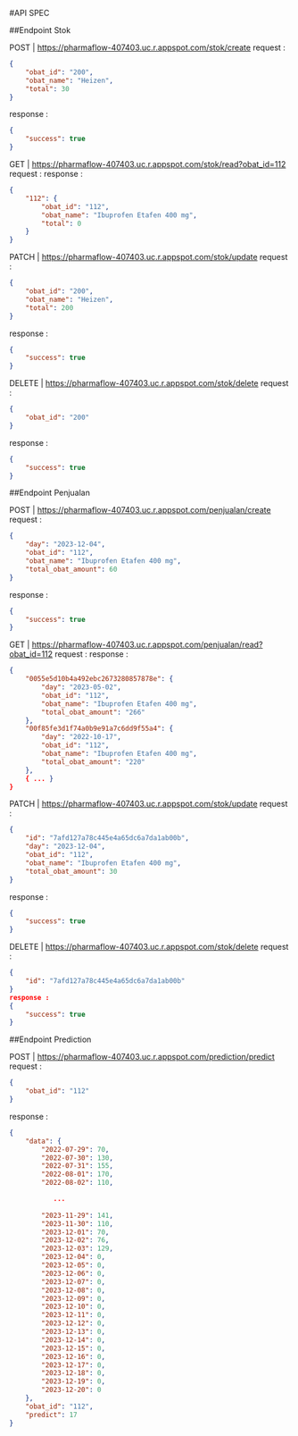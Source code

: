 #API SPEC

##Endpoint Stok


POST | https://pharmaflow-407403.uc.r.appspot.com/stok/create
request :
```json
{
    "obat_id": "200",
    "obat_name": "Heizen",
    "total": 30
}
```
response :
```json
{
    "success": true
}
```

GET | https://pharmaflow-407403.uc.r.appspot.com/stok/read?obat_id=112
request :
response :
```json
{
    "112": {
        "obat_id": "112",
        "obat_name": "Ibuprofen Etafen 400 mg",
        "total": 0
    }
}
```

PATCH | https://pharmaflow-407403.uc.r.appspot.com/stok/update
request :
```json
{
    "obat_id": "200",
    "obat_name": "Heizen",
    "total": 200
}
```
response :
```json
{
    "success": true
}
```

DELETE | https://pharmaflow-407403.uc.r.appspot.com/stok/delete
request :
```json
{
    "obat_id": "200"
}
```
response :
```json
{
    "success": true
}
```



##Endpoint Penjualan


POST | https://pharmaflow-407403.uc.r.appspot.com/penjualan/create
request :
```json
{
    "day": "2023-12-04",
    "obat_id": "112",
    "obat_name": "Ibuprofen Etafen 400 mg",
    "total_obat_amount": 60
}
```
response :
```json
{
    "success": true
}
```

GET | https://pharmaflow-407403.uc.r.appspot.com/penjualan/read?obat_id=112
request :
response :
```json
{
    "0055e5d10b4a492ebc2673280857878e": {
        "day": "2023-05-02",
        "obat_id": "112",
        "obat_name": "Ibuprofen Etafen 400 mg",
        "total_obat_amount": "266"
    },
    "00f85fe3d1f74a0b9e91a7c6dd9f55a4": {
        "day": "2022-10-17",
        "obat_id": "112",
        "obat_name": "Ibuprofen Etafen 400 mg",
        "total_obat_amount": "220"
    },
    { ... }
}
```

PATCH | https://pharmaflow-407403.uc.r.appspot.com/stok/update
request :
```json
{
    "id": "7afd127a78c445e4a65dc6a7da1ab00b",
    "day": "2023-12-04",
    "obat_id": "112",
    "obat_name": "Ibuprofen Etafen 400 mg",
    "total_obat_amount": 30
}
```
response :
```json
{
    "success": true
}
```

DELETE | https://pharmaflow-407403.uc.r.appspot.com/stok/delete
request :
```json
{
    "id": "7afd127a78c445e4a65dc6a7da1ab00b"
}
response :
{
    "success": true
}
```


##Endpoint Prediction


POST | https://pharmaflow-407403.uc.r.appspot.com/prediction/predict
request :
```json
{
    "obat_id": "112"
}
```
response :
```json
{
    "data": {
        "2022-07-29": 70,
        "2022-07-30": 130,
        "2022-07-31": 155,
        "2022-08-01": 170,
        "2022-08-02": 110,

	       ...
        
        "2023-11-29": 141,
        "2023-11-30": 110,
        "2023-12-01": 70,
        "2023-12-02": 76,
        "2023-12-03": 129,
        "2023-12-04": 0,
        "2023-12-05": 0,
        "2023-12-06": 0,
        "2023-12-07": 0,
        "2023-12-08": 0,
        "2023-12-09": 0,
        "2023-12-10": 0,
        "2023-12-11": 0,
        "2023-12-12": 0,
        "2023-12-13": 0,
        "2023-12-14": 0,
        "2023-12-15": 0,
        "2023-12-16": 0,
        "2023-12-17": 0,
        "2023-12-18": 0,
        "2023-12-19": 0,
        "2023-12-20": 0
    },
    "obat_id": "112",
    "predict": 17
}
```
